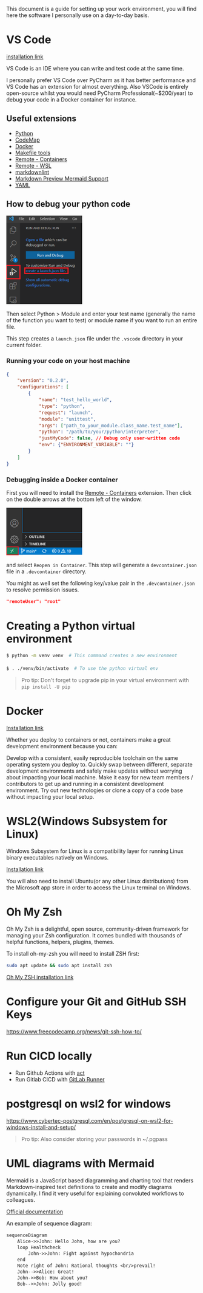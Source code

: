 This document is a guide for setting up your work environment, you will find here the software I personally use on a day-to-day basis.

# VS Code

[installation link](https://code.visualstudio.com/download)

VS Code is an IDE where you can write and test code at the same time.

I personally prefer VS Code over PyCharm as it has better performance and VS Code has an extension for almost everything.
Also VSCode is entirely open-source whilst you would need PyCharm Professional(~$200/year) to debug your code in a Docker container for instance.

## Useful extensions

- [Python](https://marketplace.visualstudio.com/items?itemName=ms-python.python)
- [CodeMap](https://marketplace.visualstudio.com/items?itemName=oleg-shilo.codemap)
- [Docker](https://marketplace.visualstudio.com/items?itemName=ms-azuretools.vscode-docker)
- [Makefile tools](https://marketplace.visualstudio.com/items?itemName=ms-vscode.makefile-tools)
- [Remote - Containers](https://marketplace.visualstudio.com/items?itemName=ms-vscode-remote.remote-containers)
- [Remote - WSL](https://marketplace.visualstudio.com/items?itemName=ms-vscode-remote.remote-wsl)
- [markdownlint](https://marketplace.visualstudio.com/items?itemName=DavidAnson.vscode-markdownlint)
- [Markdown Preview Mermaid Support](https://marketplace.visualstudio.com/items?itemName=bierner.markdown-mermaid)
- [YAML](https://marketplace.visualstudio.com/items?itemName=redhat.vscode-yaml)

## How to debug your python code

<img src="./img/debug_code.png" width="200"/>

Then select Python > Module and enter your test name (generally the name of the function you want to test) or module name if you want to run an entire file.

This step creates a `launch.json` file under the `.vscode` directory in your current folder.

### Running your code on your host machine

```json
{
    "version": "0.2.0",
    "configurations": [
        {
            "name": "test_hello_world",
            "type": "python",
            "request": "launch",
            "module": "unittest",
            "args": ["path_to_your_module.class_name.test_name"],
            "python": "/path/to/your/python/interpreter",
            "justMyCode": false, // Debug only user-written code
            "env": {"ENVIRONMENT_VARIABLE": ""}
        }
    ]
}
```

### Debugging inside a Docker container

First you will need to install the [Remote - Containers](https://marketplace.visualstudio.com/items?itemName=ms-vscode-remote.remote-containers) extension. Then click on the double arrows at the bottom left of the window.

<img src="./img/remote_containers.png" width="200"/>

and select `Reopen in Container`. This step will generate a `devcontainer.json` file in a `.devcontainer` directory.

You might as well set the following key/value pair in the `.devcontainer.json` to resolve permission issues.

```json
"remoteUser": "root"
```

# Creating a Python virtual environment

```bash
$ python -m venv venv  # This command creates a new environment

$ . ./venv/bin/activate  # To use the python virtual env
```

> Pro tip: Don't forget to upgrade pip in your virtual environment with `pip install -U pip`

# Docker

[Installation link](https://docs.docker.com/desktop/windows/install/)

Whether you deploy to containers or not, containers make a great development environment because you can:

Develop with a consistent, easily reproducible toolchain on the same operating system you deploy to.
Quickly swap between different, separate development environments and safely make updates without worrying about impacting your local machine.
Make it easy for new team members / contributors to get up and running in a consistent development environment.
Try out new technologies or clone a copy of a code base without impacting your local setup.

# WSL2(Windows Subsystem for Linux)

Windows Subsystem for Linux is a compatibility layer for running Linux binary executables natively on Windows.

[Installation link](https://docs.microsoft.com/en-us/windows/wsl/install)

You will also need to install Ubuntu(or any other Linux distributions) from the Microsoft app store in order to access the Linux terminal on Windows.

# Oh My Zsh

Oh My Zsh is a delightful, open source, community-driven framework for managing your Zsh configuration. It comes bundled with thousands of helpful functions, helpers, plugins, themes.

To install oh-my-zsh you will need to install ZSH first:

```bash
sudo apt update && sudo apt install zsh 
```
[Oh My ZSH installation link](https://ohmyz.sh/#install)

# Configure your Git and GitHub SSH Keys

https://www.freecodecamp.org/news/git-ssh-how-to/

# Run CICD locally

- Run Github Actions with [act](https://github.com/nektos/act)
- Run Gitlab CICD with [GitLab Runner](https://docs.gitlab.com/runner/install/)

# postgresql on wsl2 for windows

https://www.cybertec-postgresql.com/en/postgresql-on-wsl2-for-windows-install-and-setup/

> Pro tip: Also consider storing your passwords in ~/.pgpass

# UML diagrams with Mermaid

Mermaid is a JavaScript based diagramming and charting tool that renders Markdown-inspired text definitions to create and modify diagrams dynamically. I find it very useful for explaining convoluted workflows to colleagues.

[Official documentation](https://mermaid-js.github.io/mermaid/#/)

An example of sequence diagram:

```mermaid
sequenceDiagram
    Alice->>John: Hello John, how are you?
    loop Healthcheck
        John->>John: Fight against hypochondria
    end
    Note right of John: Rational thoughts <br/>prevail!
    John-->>Alice: Great!
    John->>Bob: How about you?
    Bob-->>John: Jolly good!
```

